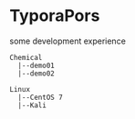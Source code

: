 # TyporaPors
 some development experience

```
Chemical
  |--demo01
  |--demo02
```
```
Linux
  |--CentOS 7
  |--Kali
```
